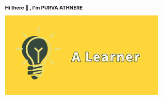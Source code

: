 ### Hi there 👋 , I'm PURVA ATHNERE
![Alt text](git.png "dp")


<!--
**purvathnere/purvathnere** is a ✨ _special_ ✨ repository because its `README.md` (this file) appears on your GitHub profile.

Here are some ideas to get you started:

- 🔭 I'm currently working on CPU-Scheduling-Algorithms
- 🌱 I’m currently learning DSA CONCEPT & JAVA SERVLET
- 👯 I’m looking to collaborate on ...
- 🤔 I’m looking for help with ...
- 💬 Ask me about 
- 📫 How to reach me: purvathnere@gmail.com
- 😄 Pronouns: ...
- ⚡ Fun fact: ...
-->
